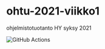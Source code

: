 # ohtu-2021-viikko1
ohjelmistotuotanto HY syksy 2021

![GitHub Actions](https://github.com/sinilandia/ohtu-2021-viikko1/workflows/CI/badge.svg)
